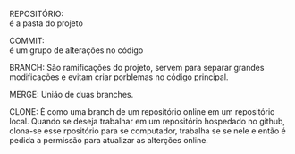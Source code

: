 REPOSITÓRIO:  
é a pasta do projeto 

COMMIT:  
é um grupo de alterações no código 

BRANCH:
São ramificações do projeto, servem para separar grandes modificações
e evitam criar porblemas no código principal.

MERGE: 
União de duas branches.

CLONE: 
È como uma branch de um repositório online em um repositório local.
Quando se deseja trabalhar em um repositório hospedado no github, 
clona-se esse rpositório para se computador, trabalha se se nele e
então é pedida a permissão para atualizar as alterções online.







